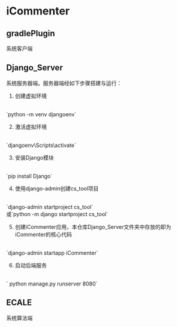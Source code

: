 # iCommenter

## gradlePlugin

系统客户端

## Django_Server

系统服务器端。服务器端经如下步骤搭建与运行：
1. 创建虚拟环境
<br>
`python -m venv djangoenv`

2. 激活虚拟环境
<br>
`djangoenv\Scripts\activate`

3. 安装Django模块
<br>
`pip install Django`

4. 使用django-admin创建cs_tool项目
<br>
`django-admin startproject cs_tool`
<br>
或`python -m django startproject cs_tool`

5. 创建iCommenter应用，本仓库Django_Server文件夹中存放的即为iCommenter的核心代码
<br>
`django-admin startapp iCommenter`

6. 启动后端服务
<br>
` python manage.py runserver 8080`

## ECALE

系统算法端